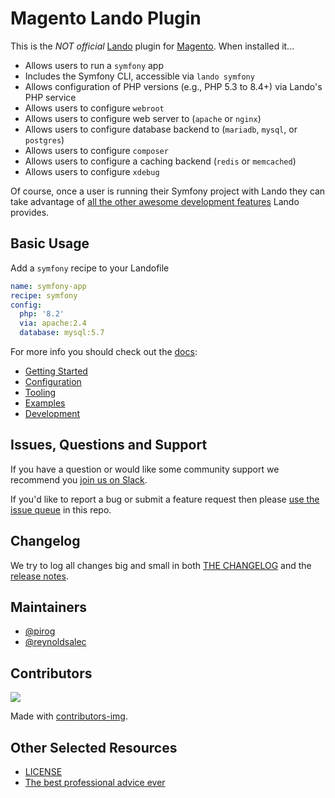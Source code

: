 # Magento Lando Plugin

This is the _NOT official_ [Lando](https://lando.dev) plugin for [Magento](https://developer.adobe.com/commerce/docs/). When installed it...

* Allows users to run a `symfony` app
* Includes the Symfony CLI, accessible via `lando symfony`
* Allows configuration of PHP versions (e.g., PHP 5.3 to 8.4+) via Lando's PHP service
* Allows users to configure `webroot`
* Allows users to configure web server to (`apache` or `nginx`)
* Allows users to configure database backend to (`mariadb`, `mysql`, or `postgres`)
* Allows users to configure `composer`
* Allows users to configure a caching backend (`redis` or `memcached`)
* Allows users to configure `xdebug`

Of course, once a user is running their Symfony project with Lando they can take advantage of [all the other awesome development features](https://docs.lando.dev) Lando provides.

## Basic Usage

Add a `symfony` recipe to your Landofile

```yaml
name: symfony-app
recipe: symfony
config:
  php: '8.2'
  via: apache:2.4
  database: mysql:5.7
```

For more info you should check out the [docs](https://docs.lando.dev/symfony):

* [Getting Started](https://docs.lando.dev/symfony/)
* [Configuration](https://docs.lando.dev/symfony/config.html)
* [Tooling](https://docs.lando.dev/symfony/tooling.html)
* [Examples](https://github.com/lando/symfony/tree/main/examples)
* [Development](https://docs.lando.dev/symfony/development.html)

## Issues, Questions and Support

If you have a question or would like some community support we recommend you [join us on Slack](https://launchpass.com/devwithlando).

If you'd like to report a bug or submit a feature request then please [use the issue queue](https://github.com/lando/symfony/issues/new/choose) in this repo.

## Changelog

We try to log all changes big and small in both [THE CHANGELOG](https://github.com/lando/symfony/blob/main/CHANGELOG.md) and the [release notes](https://github.com/lando/symfony/releases).


## Maintainers

* [@pirog](https://github.com/pirog)
* [@reynoldsalec](https://github.com/reynoldsalec)

## Contributors

<a href="https://github.com/lando/symfony/graphs/contributors">
  <img src="https://contrib.rocks/image?repo=lando/symfony" />
</a>

Made with [contributors-img](https://contrib.rocks).

## Other Selected Resources

* [LICENSE](https://github.com/lando/symfony/blob/main/LICENSE.md)
* [The best professional advice ever](https://www.youtube.com/watch?v=tkBVDh7my9Q)
